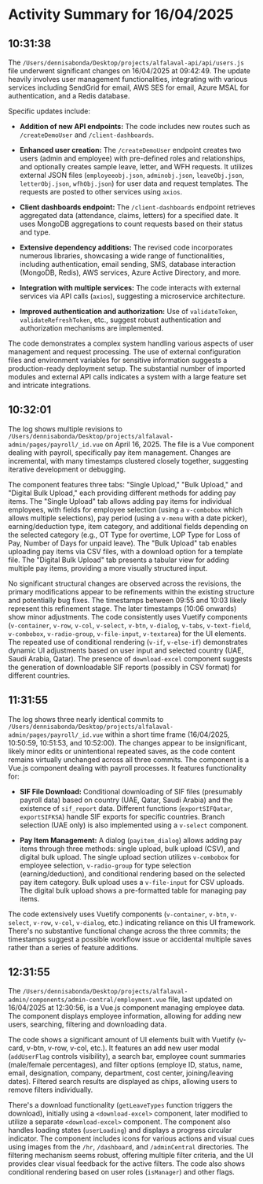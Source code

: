 # Activity Summary for 16/04/2025

## 10:31:38
The `/Users/dennisabonda/Desktop/projects/alfalaval-api/api/users.js` file underwent significant changes on 16/04/2025 at 09:42:49.  The update heavily involves user management functionalities, integrating with various services including SendGrid for email, AWS SES for email, Azure MSAL for authentication, and a Redis database.  

Specific updates include:

* **Addition of new API endpoints:**  The code includes new routes such as `/createDemoUser` and `/client-dashboards`.

* **Enhanced user creation:** The `/createDemoUser` endpoint creates two users (admin and employee) with pre-defined roles and relationships, and optionally creates sample leave, letter, and WFH requests.  It utilizes external JSON files (`employeeobj.json`, `adminobj.json`, `leaveObj.json`, `letterObj.json`, `wfhObj.json`) for user data and request templates. The requests are posted to other services using `axios`.

* **Client dashboards endpoint:** The `/client-dashboards` endpoint retrieves aggregated data (attendance, claims, letters) for a specified date.  It uses MongoDB aggregations to count requests based on their status and type.


* **Extensive dependency additions:**  The revised code incorporates numerous libraries, showcasing a wide range of functionalities, including authentication, email sending, SMS, database interaction (MongoDB, Redis), AWS services, Azure Active Directory, and more.


* **Integration with multiple services:** The code interacts with external services via API calls (`axios`), suggesting a microservice architecture.

* **Improved authentication and authorization:** Use of `validateToken`, `validateRefreshToken`, etc., suggest robust authentication and authorization mechanisms are implemented.

The code demonstrates a complex system handling various aspects of user management and request processing. The use of external configuration files and environment variables for sensitive information suggests a production-ready deployment setup.  The substantial number of imported modules and external API calls indicates a system with a large feature set and intricate integrations.


## 10:32:01
The log shows multiple revisions to `/Users/dennisabonda/Desktop/projects/alfalaval-admin/pages/payroll/_id.vue` on April 16, 2025.  The file is a Vue component dealing with payroll, specifically pay item management.  Changes are incremental, with many timestamps clustered closely together, suggesting iterative development or debugging.

The component features three tabs: "Single Upload," "Bulk Upload," and "Digital Bulk Upload," each providing different methods for adding pay items.  The "Single Upload" tab allows adding pay items for individual employees, with fields for employee selection (using a `v-combobox` which allows multiple selections), pay period (using a `v-menu` with a date picker), earning/deduction type, item category, and additional fields depending on the selected category (e.g., OT Type for overtime, LOP Type for Loss of Pay, Number of Days for unpaid leave). The "Bulk Upload" tab enables uploading pay items via CSV files, with a download option for a template file. The "Digital Bulk Upload" tab presents a tabular view for adding multiple pay items, providing a more visually structured input.

No significant structural changes are observed across the revisions, the primary modifications appear to be refinements within the existing structure and potentially bug fixes.  The timestamps between 09:55 and 10:03 likely represent this refinement stage. The later timestamps (10:06 onwards) show minor adjustments.  The code consistently uses Vuetify components (`v-container`, `v-row`, `v-col`, `v-select`, `v-btn`, `v-dialog`, `v-tabs`, `v-text-field`, `v-combobox`, `v-radio-group`, `v-file-input`, `v-textarea`) for the UI elements.  The repeated use of conditional rendering (`v-if`, `v-else-if`) demonstrates dynamic UI adjustments based on user input and selected country (UAE, Saudi Arabia, Qatar).  The presence of `download-excel` component suggests the generation of downloadable SIF reports (possibly in CSV format) for different countries.


## 11:31:55
The log shows three nearly identical commits to `/Users/dennisabonda/Desktop/projects/alfalaval-admin/pages/payroll/_id.vue` within a short time frame (16/04/2025, 10:50:59, 10:51:53, and 10:52:00).  The changes appear to be insignificant, likely minor edits or unintentional repeated saves, as the code content remains virtually unchanged across all three commits. The component is a Vue.js component dealing with payroll processes.  It features functionality for:


* **SIF File Download:**  Conditional downloading of SIF files (presumably payroll data) based on country (UAE, Qatar, Saudi Arabia) and the existence of `sif_report` data.  Different functions (`exportSIFQatar`, `exportSIFKSA`) handle SIF exports for specific countries.  Branch selection (UAE only) is also implemented using a `v-select` component.

* **Pay Item Management:** A dialog (`payitem_dialog`) allows adding pay items through three methods: single upload, bulk upload (CSV), and digital bulk upload.  The single upload section utilizes `v-combobox` for employee selection, `v-radio-group` for type selection (earning/deduction), and conditional rendering based on the selected pay item category.  Bulk upload uses a `v-file-input` for CSV uploads.  The digital bulk upload shows a pre-formatted table for managing pay items.

The code extensively uses Vuetify components (`v-container`, `v-btn`, `v-select`, `v-row`, `v-col`, `v-dialog`, etc.) indicating reliance on this UI framework. There's no substantive functional change across the three commits; the timestamps suggest a possible workflow issue or accidental multiple saves rather than a series of feature additions.


## 12:31:55
The `/Users/dennisabonda/Desktop/projects/alfalaval-admin/components/admin-central/employment.vue` file, last updated on 16/04/2025 at 12:30:56, is a Vue.js component managing employee data.  The component displays employee information, allowing for adding new users, searching, filtering and downloading data.

The code shows a significant amount of UI elements built with Vuetify (v-card, v-btn, v-row, v-col, etc.). It features an add new user modal (`addUserFlag` controls visibility),  a search bar,  employee count summaries (male/female percentages), and filter options (employe ID, status, name, email, designation, company, department, cost center, joining/leaving dates).  Filtered search results are displayed as chips, allowing users to remove filters individually.

There's a download functionality (`getLeaveTypes` function triggers the download), initially using a `<download-excel>` component, later modified to utilize a separate `<download-excel>` component. The component also handles loading states (`userLoading`) and displays a progress circular indicator.  The component includes icons for various actions and visual cues using images from the `/hr`, `/dashboard`, and `/adminCentral` directories.  The filtering mechanism seems robust, offering multiple filter criteria, and the UI provides clear visual feedback for the active filters.  The code also shows conditional rendering based on user roles (`isManager`) and other flags.
